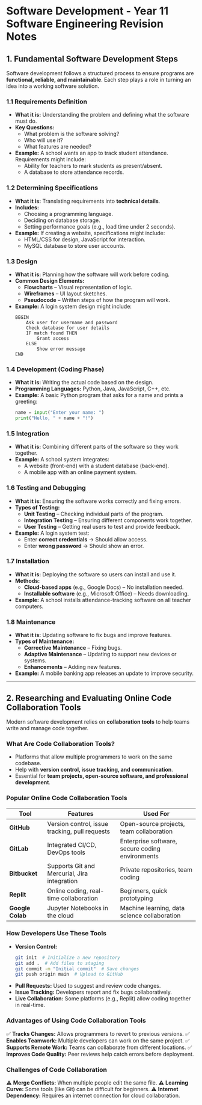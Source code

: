# Software Development - Year 11 Software Engineering Revision Notes

## 1. Fundamental Software Development Steps
Software development follows a structured process to ensure programs are **functional, reliable, and maintainable**. Each step plays a role in turning an idea into a working software solution.

### **1.1 Requirements Definition**
- **What it is:** Understanding the problem and defining what the software must do.
- **Key Questions:**
  - What problem is the software solving?
  - Who will use it?
  - What features are needed?
- **Example:** A school wants an app to track student attendance. Requirements might include:
  - Ability for teachers to mark students as present/absent.
  - A database to store attendance records.

### **1.2 Determining Specifications**
- **What it is:** Translating requirements into **technical details**.
- **Includes:**
  - Choosing a programming language.
  - Deciding on database storage.
  - Setting performance goals (e.g., load time under 2 seconds).
- **Example:** If creating a website, specifications might include:
  - HTML/CSS for design, JavaScript for interaction.
  - MySQL database to store user accounts.

### **1.3 Design**
- **What it is:** Planning how the software will work before coding.
- **Common Design Elements:**
  - **Flowcharts** – Visual representation of logic.
  - **Wireframes** – UI layout sketches.
  - **Pseudocode** – Written steps of how the program will work.
- **Example:** A login system design might include:
  ```
  BEGIN
      Ask user for username and password
      Check database for user details
      IF match found THEN
          Grant access
      ELSE
          Show error message
  END
  ```

### **1.4 Development (Coding Phase)**
- **What it is:** Writing the actual code based on the design.
- **Programming Languages:** Python, Java, JavaScript, C++, etc.
- **Example:** A basic Python program that asks for a name and prints a greeting:
  ```python
  name = input("Enter your name: ")
  print("Hello, " + name + "!")
  ```

### **1.5 Integration**
- **What it is:** Combining different parts of the software so they work together.
- **Example:** A school system integrates:
  - A website (front-end) with a student database (back-end).
  - A mobile app with an online payment system.

### **1.6 Testing and Debugging**
- **What it is:** Ensuring the software works correctly and fixing errors.
- **Types of Testing:**
  - **Unit Testing** – Checking individual parts of the program.
  - **Integration Testing** – Ensuring different components work together.
  - **User Testing** – Getting real users to test and provide feedback.
- **Example:** A login system test:
  - Enter **correct credentials** → Should allow access.
  - Enter **wrong password** → Should show an error.

### **1.7 Installation**
- **What it is:** Deploying the software so users can install and use it.
- **Methods:**
  - **Cloud-based apps** (e.g., Google Docs) – No installation needed.
  - **Installable software** (e.g., Microsoft Office) – Needs downloading.
- **Example:** A school installs attendance-tracking software on all teacher computers.

### **1.8 Maintenance**
- **What it is:** Updating software to fix bugs and improve features.
- **Types of Maintenance:**
  - **Corrective Maintenance** – Fixing bugs.
  - **Adaptive Maintenance** – Updating to support new devices or systems.
  - **Enhancements** – Adding new features.
- **Example:** A mobile banking app releases an update to improve security.

---

## 2. Researching and Evaluating Online Code Collaboration Tools
Modern software development relies on **collaboration tools** to help teams write and manage code together.

### **What Are Code Collaboration Tools?**
- Platforms that allow multiple programmers to work on the same codebase.
- Help with **version control, issue tracking, and communication**.
- Essential for **team projects, open-source software, and professional development**.

### **Popular Online Code Collaboration Tools**
| **Tool** | **Features** | **Used For** |
|---------|-------------|--------------|
| **GitHub** | Version control, issue tracking, pull requests | Open-source projects, team collaboration |
| **GitLab** | Integrated CI/CD, DevOps tools | Enterprise software, secure coding environments |
| **Bitbucket** | Supports Git and Mercurial, Jira integration | Private repositories, team coding |
| **Replit** | Online coding, real-time collaboration | Beginners, quick prototyping |
| **Google Colab** | Jupyter Notebooks in the cloud | Machine learning, data science collaboration |

### **How Developers Use These Tools**
- **Version Control:**
  ```bash
  git init  # Initialize a new repository
  git add .  # Add files to staging
  git commit -m "Initial commit"  # Save changes
  git push origin main  # Upload to GitHub
  ```
- **Pull Requests:** Used to suggest and review code changes.
- **Issue Tracking:** Developers report and fix bugs collaboratively.
- **Live Collaboration:** Some platforms (e.g., Replit) allow coding together in real-time.

### **Advantages of Using Code Collaboration Tools**
✅ **Tracks Changes:** Allows programmers to revert to previous versions.
✅ **Enables Teamwork:** Multiple developers can work on the same project.
✅ **Supports Remote Work:** Teams can collaborate from different locations.
✅ **Improves Code Quality:** Peer reviews help catch errors before deployment.

### **Challenges of Code Collaboration**
⚠ **Merge Conflicts:** When multiple people edit the same file.
⚠ **Learning Curve:** Some tools (like Git) can be difficult for beginners.
⚠ **Internet Dependency:** Requires an internet connection for cloud collaboration.